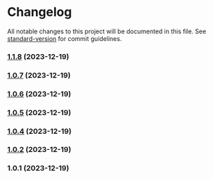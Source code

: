 # Changelog

All notable changes to this project will be documented in this file. See [standard-version](https://github.com/conventional-changelog/standard-version) for commit guidelines.

### [1.1.8](https://github.com/runetid/js-sdk/compare/v1.0.7...v1.1.8) (2023-12-19)

### [1.0.7](https://github.com/runetid/js-sdk/compare/v1.0.6...v1.0.7) (2023-12-19)

### [1.0.6](https://github.com/runetid/js-sdk/compare/v1.0.5...v1.0.6) (2023-12-19)

### [1.0.5](https://github.com/runetid/js-sdk/compare/v1.0.4...v1.0.5) (2023-12-19)

### [1.0.4](https://github.com/runetid/js-sdk/compare/v1.0.2...v1.0.4) (2023-12-19)

### [1.0.2](https://github.com/runetid/js-sdk/compare/v1.0.1...v1.0.2) (2023-12-19)

### 1.0.1 (2023-12-19)
